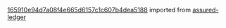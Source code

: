 [165910e94d7a08f4e665d6157c1c607b4dea5188](https://github.com/insolar/assured-ledger/commit/165910e94d7a08f4e665d6157c1c607b4dea5188) imported from [assured-ledger](https://github.com/insolar/assured-ledger)
